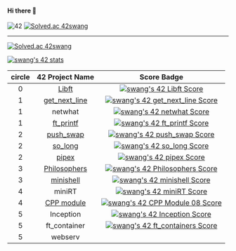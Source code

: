 #### Hi there 👋 
![42](https://badgen.net/badge/Seoul/swang/blue?cache=86400&icon=https://meta.intra.42.fr/assets/42_logo-7dfc9110a5319a308863b96bda33cea995046d1731cebb735e41b16255106c12.svg)
[![Solved.ac 42swang](http://mazassumnida.wtf/api/mini/generate_badge?boj=swang)](https://solved.ac/swang)

---
[![Solved.ac 42swang](http://mazassumnida.wtf/api/v2/generate_badge?boj=swang)](https://solved.ac/swang)

[![swang's 42 stats](https://badge42.vercel.app/api/v2/cl26vp3pt002509l461xfewj8/stats?cursusId=21&coalitionId=87)](https://github.com/JaeSeoKim/badge42)

circle|42 Project Name|Score Badge
:----:|:--------:|:----------:
0|[Libft](https://github.com/42swang/Libft)|[![swang's 42 Libft Score](https://badge42.vercel.app/api/v2/cl26vp3pt002509l461xfewj8/project/2060555)](https://github.com/42swang/Libft)|
1|[get_next_line](https://github.com/42swang/get_next_line)|[![swang's 42 get_next_line Score](https://badge42.vercel.app/api/v2/cl26vp3pt002509l461xfewj8/project/2086711)](https://github.com/42swang/get_next_line)|
1|netwhat|[![swang's 42 netwhat Score](https://badge42.vercel.app/api/v2/cl26vp3pt002509l461xfewj8/project/2086710)](https://github.com/JaeSeoKim/badge42)|
1|[ft_printf](https://github.com/42swang/ft_printf2)|[![swang's 42 ft_printf Score](https://badge42.vercel.app/api/v2/cl26vp3pt002509l461xfewj8/project/2144343)](https://github.com/42swang/ft_printf2)|
2|[push_swap](https://github.com/42swang/2push_swap)|[![swang's 42 push_swap Score](https://badge42.vercel.app/api/v2/cl26vp3pt002509l461xfewj8/project/2188339)](https://github.com/42swang/2push_swap)|
2|[so_long](https://github.com/42swang/so_long)|[![swang's 42 so_long Score](https://badge42.vercel.app/api/v2/cl26vp3pt002509l461xfewj8/project/2194607)](https://github.com/42swang/so_long)|
2|[pipex](https://github.com/42swang/pipex)|[![swang's 42 pipex Score](https://badge42.vercel.app/api/v2/cl26vp3pt002509l461xfewj8/project/2359406)](https://github.com/42swang/pipex)|
3|[Philosophers](https://github.com/42swang/philosophers)|[![swang's 42 Philosophers Score](https://badge42.vercel.app/api/v2/cl26vp3pt002509l461xfewj8/project/2359398)](https://github.com/42swang/philosophers)|
3|[minishell](https://github.com/42swang/minishell)|[![swang's 42 minishell Score](https://badge42.vercel.app/api/v2/cl26vp3pt002509l461xfewj8/project/2403943)](https://github.com/42swang/minishell)
4|miniRT|[![swang's 42 miniRT Score](https://badge42.vercel.app/api/v2/cl26vp3pt002509l461xfewj8/project/2496906)](https://github.com/JaeSeoKim/badge42)
4|[CPP module](https://github.com/42swang/cpp_module)|[![swang's 42 CPP Module 08 Score](https://badge42.vercel.app/api/v2/cl26vp3pt002509l461xfewj8/project/2557671)](https://github.com/42swang/cpp_module)|
5|Inception|[![swang's 42 Inception Score](https://badge42.vercel.app/api/v2/cl26vp3pt002509l461xfewj8/project/2558693)](https://github.com/JaeSeoKim/badge42)
5|ft_container|[![swang's 42 ft_containers Score](https://badge42.vercel.app/api/v2/cl26vp3pt002509l461xfewj8/project/2558694)](https://github.com/JaeSeoKim/badge42)|
5|webserv|



<!--
**42swang/42swang** is a ✨ _special_ ✨ repository because its `README.md` (this file) appears on your GitHub profile.
-->
